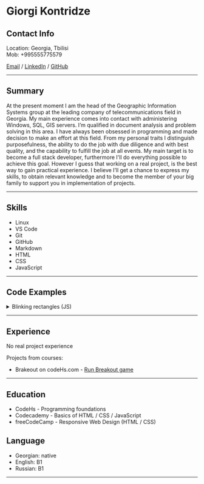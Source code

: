 # **Giorgi Kontridze**

## **Contact Info**  

Location: Georgia, Tbilisi  
Mob: +995555775579  

[Email](mailto:giorgi.kontridze21@gmail.com) / [LinkedIn](https://www.linkedin.com/in/giorgi-kontridze-20515a184/) / [GitHub](https://github.com/giorgikontridze/)  

___

## **Summary**  

At the present moment I am the head of the Geographic Information Systems group at the leading company of telecommunications field in Georgia. My main experience comes into contact with administering Windows, SQL, GIS servers. I’m qualified in document analysis and problem solving in this area. I have always been obsessed in programming and made decision to make an effort at this field. From my personal traits I distinguish purposefulness, the ability to do the job with due diligence and with best quality, and the capability to fulfill  the job at all events. My main target is to become a full stack developer, furthermore I'll do everything possible to achieve this goal. However I guess that working on a real project, is the best way to gain practical experience. I believe I’ll get a chance to express my skills, to obtain relevant knowledge and to become the member of your big family to support you in implementation of projects.

___

## **Skills**  

* Linux
* VS Code
* Git
* GitHub
* Markdown
* HTML
* CSS
* JavaScript  

___

## **Code Examples**  

<details><summary>Blinking rectangles (JS)</summary>
<p>

    ```js
    /*  This program devides the canvas into an imaginary grid with rectangles and
    *   changes rectangle color on user mouse move.
    */

    var NUM_RECTANGLES_ACROSS = 4;
    var NUM_RECTANGLES_DOWN = 10;
    var RECT_WIDTH = getWidth() / NUM_RECTANGLES_ACROSS;
    var RECT_HEIGHT = getHeight() / NUM_RECTANGLES_DOWN;
    var transparent = new Color(255, 255, 255, 0.6);
    var grid;
    var START_X = 0;
    var xPosition = START_X;
    var yPosition = getHeight() - RECT_HEIGHT;
    var element = null;

    function start() {
        setTimer(drawGrid, 1);
        mouseMoveMethod(blink);
    }

    //This function changes the color of rectangle on mouse move
    function blink(e){
        element = getElementAt(e.getX(), e.getY());
        if(element != null){
            element.setColor(Randomizer.nextColor());
        }
    }

    //This function draws grid with rectangles
    function drawGrid(){
        if(getWidth() - xPosition > 0){
            grid = new Rectangle(RECT_WIDTH, RECT_HEIGHT);
            grid.setPosition(xPosition, yPosition);
            grid.setColor(transparent);
            add(grid);
            xPosition = xPosition + RECT_WIDTH;
        }else if(yPosition > 0){
            xPosition = START_X;
            yPosition = yPosition - RECT_HEIGHT;
        }else{
            stopTimer();
        }
    }
    ```
</p>
</details>
 
___

## **Experience**  

No real project experience

Projects from courses:  

* Brakeout on codeHs.com - [Run Breakout game](https://codehs.com/share/id/write-the-code-3EllXd/run)  

___

## **Education**  

- CodeHs - Programming foundations
- Codecademy - Basics of HTML / CSS / JavaScript
- freeCodeCamp - Responsive Web Design (HTML / CSS)

## **Language**  

* Georgian: native
* English: B1
* Russian: B1  

___